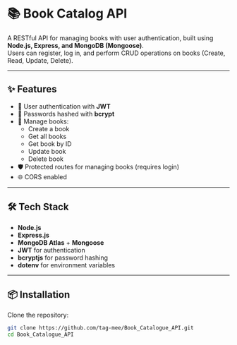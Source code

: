# 📚 Book Catalog API

A RESTful API for managing books with user authentication, built using **Node.js, Express, and MongoDB (Mongoose)**.  
Users can register, log in, and perform CRUD operations on books (Create, Read, Update, Delete).

---

## ✨ Features

- 🔐 User authentication with **JWT**
- 🔑 Passwords hashed with **bcrypt**
- 📖 Manage books:
  - Create a book
  - Get all books
  - Get book by ID
  - Update book
  - Delete book
- 🛡️ Protected routes for managing books (requires login)
- 🌐 CORS enabled

---

## 🛠️ Tech Stack

- **Node.js**
- **Express.js**
- **MongoDB Atlas** + **Mongoose**
- **JWT** for authentication
- **bcryptjs** for password hashing
- **dotenv** for environment variables

---

## 📦 Installation

Clone the repository:

```bash
git clone https://github.com/tag-mee/Book_Catalogue_API.git
cd Book_Catalogue_API
